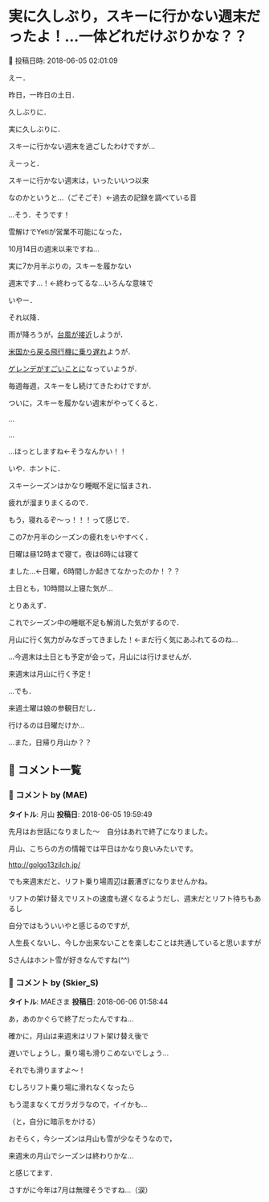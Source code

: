 # 実に久しぶり，スキーに行かない週末だったよ！…一体どれだけぶりかな？？

📅 投稿日時: 2018-06-05 02:01:09

えー．


昨日，一昨日の土日．


久しぶりに．


実に久しぶりに．


スキーに行かない週末を過ごしたわけですが…





えーっと．


スキーに行かない週末は，いったいいつ以来


なのかというと…（ごそごそ）←過去の記録を調べている音


…そう．そうです！


雪解けでYetiが営業不可能になった，


10月14日の週末以来ですね…


実に7か月半ぶりの，スキーを履かない


週末です…！←終わってるな…いろんな意味で





いやー．


それ以降．


雨が降ろうが，[台風が接近](e3e16d02c4348d8a806e451a84035f546.md)しようが．


[米国から戻る飛行機に乗り遅れ](ee4856a0ca276e975d3a57034e9443977.md)ようが．


[ゲレンデがすごいことに](eaa2cadad169bdebec761d08f367f5c25.md)なっていようが．


毎週毎週，スキーをし続けてきたわけですが．





ついに，スキーを履かない週末がやってくると．


…


…


…ほっとしますね←そうなんかい！！





いや．ホントに．


スキーシーズンはかなり睡眠不足に悩まされ．


疲れが溜まりまくるので．


もう，寝れるぞ～っ！！！って感じで．


この7か月半のシーズンの疲れをいやすべく．


日曜は昼12時まで寝て，夜は6時には寝て


ました…←日曜，6時間しか起きてなかったのか！？？


土日とも，10時間以上寝た気が…





とりあえず．


これでシーズン中の睡眠不足も解消した気がするので．


月山に行く気力がみなぎってきました！←まだ行く気にあふれてるのね…





…今週末は土日とも予定が会って，月山には行けませんが．


来週末は月山に行く予定！





…でも．


来週土曜は娘の参観日だし．


行けるのは日曜だけか…


…また，日帰り月山か？？

## 💬 コメント一覧

### 💬 コメント by (MAE)
**タイトル**: 月山
**投稿日**: 2018-06-05 19:59:49

先月はお世話になりました～　自分はあれで終了になりました。

月山、こちらの方の情報では平日はかなり良いみたいです。

http://golgo13zilch.jp/



でも来週末だと、リフト乗り場周辺は藪漕ぎになりませんかね。

リフトの架け替えでリストの速度も遅くなるようだし、週末だとリフト待ちもあるし

自分ではもういいやと感じるのですが,



人生長くないし、今しか出来ないことを楽しむことは共通していると思いますが

Sさんはホント雪が好きなんですね(^^)

### 💬 コメント by (Skier_S)
**タイトル**: MAEさま
**投稿日**: 2018-06-06 01:58:44

あ，あのかぐらで終了だったんですね…



確かに，月山は来週末はリフト架け替え後で

遅いでしょうし，乗り場も滑りこめないでしょう…

それでも滑りますよ～！

むしろリフト乗り場に滑れなくなったら

もう混まなくてガラガラなので，イイかも…

（と，自分に暗示をかける）



おそらく，今シーズンは月山も雪が少なそうなので，

来週末の月山でシーズンは終わりかな…

と感じてます．

さすがに今年は7月は無理そうですね…（涙）

